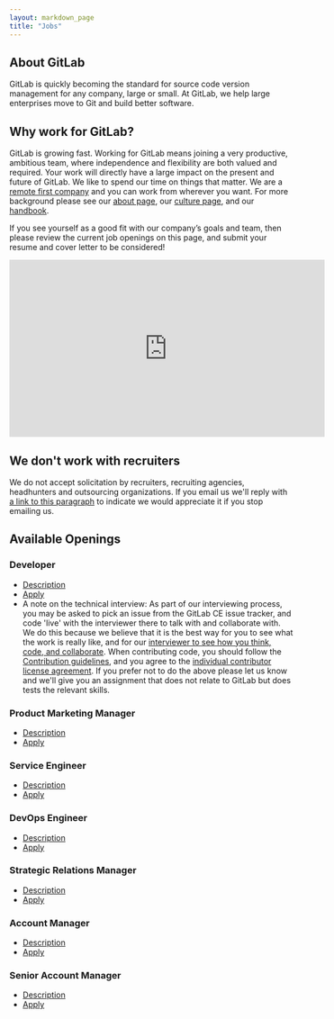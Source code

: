 ```yaml
---
layout: markdown_page
title: "Jobs"
---
```


## About GitLab

GitLab is quickly becoming the standard for source code version
management for any company, large or small. At GitLab, we help large
enterprises move to Git and build better software.

## Why work for GitLab?

GitLab is growing fast.
Working for GitLab means joining a very productive, ambitious team, where independence
and flexibility are both valued and required.
Your work will directly have a large impact on the present and future of GitLab.
We like to spend our time on things that matter.
We are a [remote first company](https://about.gitlab.com/2015/04/08/the-remote-manifesto/)
and you can work from wherever you want.
For more background please see our [about page](https://about.gitlab.com/about/),
our [culture page](https://about.gitlab.com/culture/), and our [handbook](https://about.gitlab.com/handbook/).

If you see yourself as a good fit with our company’s goals and team, then please
review the current job openings on this page, and submit your resume and cover
letter to be considered!

<div style="text-align: center">
  <iframe width="560" height="315" src="https://www.youtube.com/embed/UTyXGx965Os" frameborder="0" allowfullscreen></iframe>
</div>

## We don't work with recruiters<a name="no-recruiters"></a>

We do not accept solicitation by recruiters, recruiting agencies, headhunters and outsourcing organizations.
If you email us we'll reply with [a link to this paragraph](https://about.gitlab.com/jobs/#no-recruiters) to indicate we would appreciate it if you stop emailing us.

## Available Openings

### Developer
* [Description](https://about.gitlab.com/jobs/developer/)
* [Apply](https://gitlab.workable.com/jobs/106660/candidates/new)
* A note on the technical interview<a name="technical-interview"></a>: As part of our interviewing process, you may
be asked to pick an issue from the GitLab CE issue tracker, and code 'live' with
the interviewer there to talk with and collaborate with. We do this because we
believe that it is the best way for you to see what the work is really like, and
for our [interviewer to see how you think, code, and collaborate](http://zachholman.com/posts/startup-interviewing-is-fucked/#collaborate).
When contributing code, you should follow the [Contribution guidelines](https://gitlab.com/gitlab-org/gitlab-ce/blob/master/CONTRIBUTING.md),
and you agree to the [individual contributor license agreement](https://gitlab.com/gitlab-org/gitlab-ce/blob/master/doc/legal/individual_contributor_license_agreement.md).
If you prefer not to do the above please let us know and we'll give you an assignment that does not relate to GitLab but does tests the relevant skills.


### Product Marketing Manager

* [Description](https://about.gitlab.com/jobs/product-marketing-manager/)
* [Apply](https://gitlab.workable.com/jobs/202183/candidates/new)

### Service Engineer

* [Description](https://about.gitlab.com/jobs/service-engineer/)
* [Apply](https://gitlab.workable.com/jobs/87722/candidates/new)

### DevOps Engineer

* [Description](https://about.gitlab.com/jobs/devops-engineer/)
* [Apply](https://gitlab.workable.com/jobs/142989/candidates/new)

### Strategic Relations Manager

* [Description](https://about.gitlab.com/jobs/strategic-relations-manager)
* [Apply](https://gitlab.workable.com/jobs/186837/candidates/new)

### Account Manager

* [Description](https://about.gitlab.com/jobs/account-manager/)
* [Apply](https://gitlab.workable.com/jobs/88120/candidates/new)

### Senior Account Manager

* [Description](https://about.gitlab.com/jobs/account-manager/)
* [Apply](https://gitlab.workable.com/jobs/88117/candidates/new)

